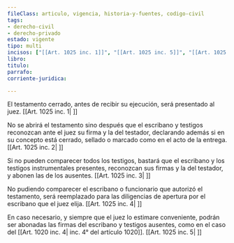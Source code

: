 ```yaml
---
fileClass: articulo, vigencia, historia-y-fuentes, codigo-civil
tags:
- derecho-civil
- derecho-privado
estado: vigente
tipo: multi
incisos: ["[[Art. 1025 inc. 1]]", "[[Art. 1025 inc. 5]]", "[[Art. 1025 inc. 4]]", "[[Art. 1025 inc. 3]]", "[[Art. 1025 inc. 2]]"]
libro:
titulo:
parrafo:
corriente-juridica:

---
```

El testamento cerrado, antes de recibir su ejecución, será presentado al juez. [[Art. 1025 inc. 1| ]]

No se abrirá el testamento sino después que el escribano y testigos reconozcan ante el juez su firma y la del testador, declarando además si en su concepto está cerrado, sellado o marcado como en el acto de la entrega. [[Art. 1025 inc. 2| ]]

Si no pueden comparecer todos los testigos, bastará que el escribano y los testigos instrumentales presentes, reconozcan sus firmas y la del testador, y abonen las de los ausentes. [[Art. 1025 inc. 3| ]]

No pudiendo comparecer el escribano o funcionario que autorizó el testamento, será reemplazado para las diligencias de apertura por el escribano que el juez elija. [[Art. 1025 inc. 4| ]]

En caso necesario, y siempre que el juez lo estimare conveniente, podrán ser abonadas las firmas del escribano y testigos ausentes, como en el caso del [[Art. 1020 inc. 4| inc. 4° del artículo 1020]]. [[Art. 1025 inc. 5| ]]